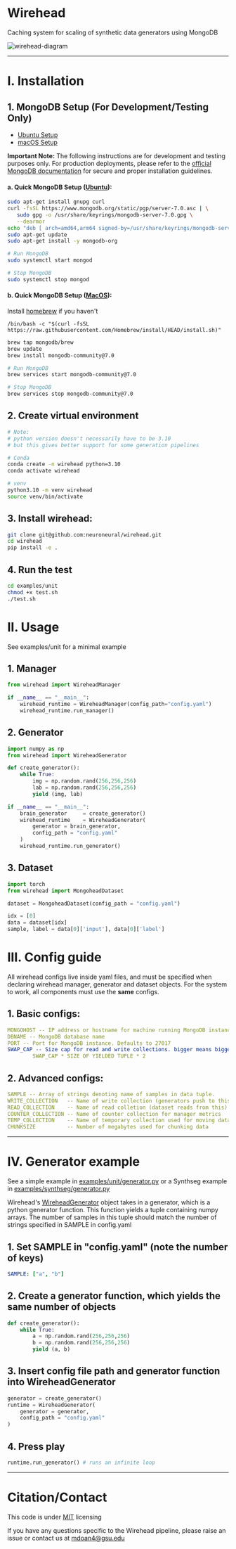 # Wirehead #

Caching system for scaling of synthetic data generators using MongoDB

![wirehead-diagram](assets/training-diagram.png)

---

# I. Installation 

## 1. MongoDB Setup (For Development/Testing Only)

- [Ubuntu Setup](#a-quick-mongodb-setup-ubuntu)
- [macOS Setup](#b-quick-mongodb-setup-macos)

**Important Note:** The following instructions are for development and testing purposes only. For production deployments, please refer to the [official MongoDB documentation](https://www.mongodb.com/docs/manual/administration/install-community/) for secure and proper installation guidelines.

#### a. Quick MongoDB Setup ([Ubuntu](https://www.mongodb.com/docs/manual/tutorial/install-mongodb-on-ubuntu/)):

```bash
sudo apt-get install gnupg curl
curl -fsSL https://www.mongodb.org/static/pgp/server-7.0.asc | \
   sudo gpg -o /usr/share/keyrings/mongodb-server-7.0.gpg \
   --dearmor
echo "deb [ arch=amd64,arm64 signed-by=/usr/share/keyrings/mongodb-server-7.0.gpg ] https://repo.mongodb.org/apt/ubuntu jammy/mongodb-org/7.0 multiverse" | sudo tee /etc/apt/sources.list.d/mongodb-org-7.0.list
sudo apt-get update
sudo apt-get install -y mongodb-org
```

```bash
# Run MongoDB
sudo systemctl start mongod
```

```bash
# Stop MongoDB
sudo systemctl stop mongod
```

#### b. Quick MongoDB Setup ([MacOS](https://www.mongodb.com/docs/manual/tutorial/install-mongodb-on-os-x/)):

Install [homebrew](https://brew.sh/) if you haven't
```
/bin/bash -c "$(curl -fsSL https://raw.githubusercontent.com/Homebrew/install/HEAD/install.sh)"
```


```bash
brew tap mongodb/brew
brew update
brew install mongodb-community@7.0
```

```bash
# Run MongoDB
brew services start mongodb-community@7.0
```

```bash
# Stop MongoDB
brew services stop mongodb-community@7.0
```

## 2. Create virtual environment
```bash
# Note:
# python version doesn't necessarily have to be 3.10
# but this gives better support for some generation pipelines

# Conda
conda create -n wirehead python=3.10
conda activate wirehead

# venv
python3.10 -m venv wirehead 
source venv/bin/activate
```

## 3. Install wirehead:
```bash
git clone git@github.com:neuroneural/wirehead.git
cd wirehead
pip install -e .
```

## 4. Run the test
```bash
cd examples/unit
chmod +x test.sh
./test.sh
```

# II. Usage 

See examples/unit for a minimal example 

## 1. Manager
```python
from wirehead import WireheadManager

if __name__ == "__main__":
    wirehead_runtime = WireheadManager(config_path="config.yaml")
    wirehead_runtime.run_manager()
```

## 2. Generator

```python
import numpy as np
from wirehead import WireheadGenerator 

def create_generator():
    while True: 
        img = np.random.rand(256,256,256)
        lab = np.random.rand(256,256,256)
        yield (img, lab)

if __name__ == "__main__":
    brain_generator     = create_generator()
    wirehead_runtime    = WireheadGenerator(
        generator = brain_generator,
        config_path = "config.yaml" 
    )
    wirehead_runtime.run_generator()
```

## 3. Dataset
```python
import torch
from wirehead import MongoheadDataset

dataset = MongoheadDataset(config_path = "config.yaml")

idx = [0] 
data = dataset[idx]
sample, label = data[0]['input'], data[0]['label']
```

# III. Config guide

All wirehead configs live inside yaml files, and must be specified when declaring wirehead manager, generator and dataset objects. For the system to work, all components must use the __same__ configs.

## 1. Basic configs:
```yaml
MONGOHOST -- IP address or hostname for machine running MongoDB instance
DBNAME -- MongoDB database name
PORT -- Port for MongoDB instance. Defaults to 27017
SWAP_CAP -- Size cap for read and write collections. bigger means bigger cache, and less frequent swaps. The total memory used by wirehead can be calculated with:
        SWAP_CAP * SIZE OF YIELDED TUPLE * 2
```

## 2. Advanced configs:
```yaml
SAMPLE -- Array of strings denoting name of samples in data tuple. 
WRITE_COLLECTION   -- Name of write collection (generators push to this)
READ_COLLECTION    -- Name of read colletion (dataset reads from this)
COUNTER_COLLECTION -- Name of counter collection for manager metrics
TEMP_COLLECTION    -- Name of temporary collection used for moving data during swap
CHUNKSIZE          -- Number of megabytes used for chunking data
```

---

# IV. Generator example

See a simple example in [examples/unit/generator.py](examples/unit/generator.py) or a Synthseg example in [examples/synthseg/generator.py](examples/synthseg/generator.py)

Wirehead's [WireheadGenerator](https://github.com/neuroneural/wirehead/blob/main/wirehead/generator.py) object takes in a generator, which is a python generator function. This function yields a tuple containing numpy arrays. The number of samples in this tuple should match the number of strings specified in SAMPLE in config.yaml

## 1. Set SAMPLE in "config.yaml" (note the number of keys)
```yaml
SAMPLE: ["a", "b"]
```

## 2. Create a generator function, which yields the same number of objects
```python
def create_generator():
    while True: 
        a = np.random.rand(256,256,256)
        b = np.random.rand(256,256,256)
        yield (a, b)
```

## 3. Insert config file path and generator function into WireheadGenerator
```python
generator = create_generator()
runtime = WireheadGenerator(
    generator = generator,
    config_path = "config.yaml" 
)
```

## 4. Press play
```python
runtime.run_generator() # runs an infinite loop
```

---

# Citation/Contact

This code is under [MIT](https://github.com/neuroneural/wirehead/blob/main/LICENSE) licensing

If you have any questions specific to the Wirehead pipeline, please raise an issue or contact us at mdoan4@gsu.edu
